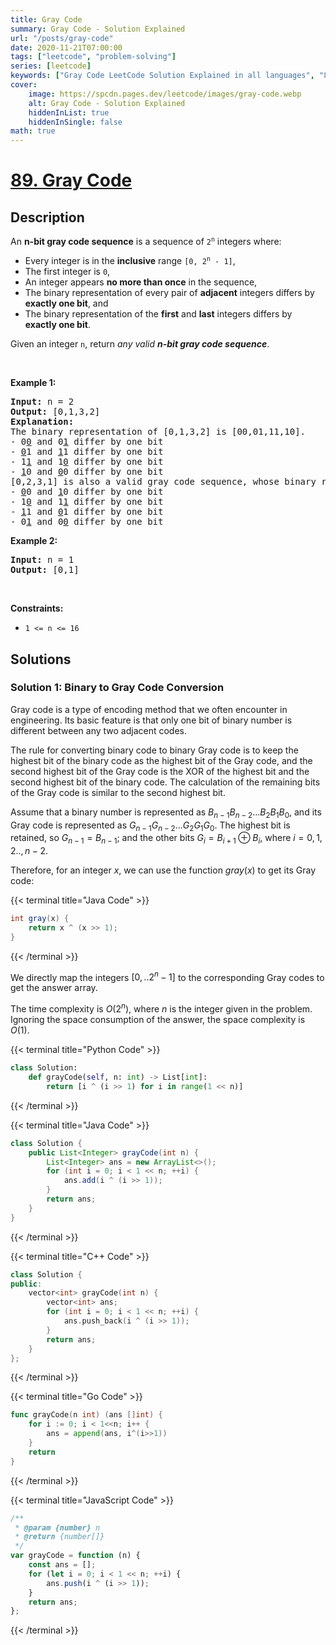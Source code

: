```yaml
---
title: Gray Code
summary: Gray Code - Solution Explained
url: "/posts/gray-code"
date: 2020-11-21T07:00:00
tags: ["leetcode", "problem-solving"]
series: [leetcode]
keywords: ["Gray Code LeetCode Solution Explained in all languages", "89", "leetcode question 89", "Gray Code", "LeetCode", "leetcode solution in Python3 C++ Java Go PHP Ruby Swift TypeScript Rust C# JavaScript C", "GeeksforGeeks", "InterviewBit", "Coding Ninjas", "HackerRank", "HackerEarth", "CodeChef", "TopCoder", "AlgoExpert", "freeCodeCamp", "Codeforces", "GitHub", "AtCoder", "Samir Paul"]
cover:
    image: https://spcdn.pages.dev/leetcode/images/gray-code.webp
    alt: Gray Code - Solution Explained
    hiddenInList: true
    hiddenInSingle: false
math: true
---
```



# [89. Gray Code](https://leetcode.com/problems/gray-code)


## Description

<p>An <strong>n-bit gray code sequence</strong> is a sequence of <code>2<sup>n</sup></code> integers where:</p>

<ul>
	<li>Every integer is in the <strong>inclusive</strong> range <code>[0, 2<sup>n</sup> - 1]</code>,</li>
	<li>The first integer is <code>0</code>,</li>
	<li>An integer appears <strong>no more than once</strong> in the sequence,</li>
	<li>The binary representation of every pair of <strong>adjacent</strong> integers differs by <strong>exactly one bit</strong>, and</li>
	<li>The binary representation of the <strong>first</strong> and <strong>last</strong> integers differs by <strong>exactly one bit</strong>.</li>
</ul>

<p>Given an integer <code>n</code>, return <em>any valid <strong>n-bit gray code sequence</strong></em>.</p>

<p>&nbsp;</p>
<p><strong class="example">Example 1:</strong></p>

<pre>
<strong>Input:</strong> n = 2
<strong>Output:</strong> [0,1,3,2]
<strong>Explanation:</strong>
The binary representation of [0,1,3,2] is [00,01,11,10].
- 0<u>0</u> and 0<u>1</u> differ by one bit
- <u>0</u>1 and <u>1</u>1 differ by one bit
- 1<u>1</u> and 1<u>0</u> differ by one bit
- <u>1</u>0 and <u>0</u>0 differ by one bit
[0,2,3,1] is also a valid gray code sequence, whose binary representation is [00,10,11,01].
- <u>0</u>0 and <u>1</u>0 differ by one bit
- 1<u>0</u> and 1<u>1</u> differ by one bit
- <u>1</u>1 and <u>0</u>1 differ by one bit
- 0<u>1</u> and 0<u>0</u> differ by one bit
</pre>

<p><strong class="example">Example 2:</strong></p>

<pre>
<strong>Input:</strong> n = 1
<strong>Output:</strong> [0,1]
</pre>

<p>&nbsp;</p>
<p><strong>Constraints:</strong></p>

<ul>
	<li><code>1 &lt;= n &lt;= 16</code></li>
</ul>

## Solutions

### Solution 1: Binary to Gray Code Conversion

Gray code is a type of encoding method that we often encounter in engineering. Its basic feature is that only one bit of binary number is different between any two adjacent codes.

The rule for converting binary code to binary Gray code is to keep the highest bit of the binary code as the highest bit of the Gray code, and the second highest bit of the Gray code is the XOR of the highest bit and the second highest bit of the binary code. The calculation of the remaining bits of the Gray code is similar to the second highest bit.

Assume that a binary number is represented as $B_{n-1}B_{n-2}...B_2B_1B_0$, and its Gray code is represented as $G_{n-1}G_{n-2}...G_2G_1G_0$. The highest bit is retained, so $G_{n-1} = B_{n-1}$; and the other bits $G_i = B_{i+1} \oplus B_{i}$, where $i=0,1,2..,n-2$.

Therefore, for an integer $x$, we can use the function $gray(x)$ to get its Gray code:

{{< terminal title="Java Code" >}}
```java
int gray(x) {
    return x ^ (x >> 1);
}
```
{{< /terminal >}}

We directly map the integers $[0,..2^n - 1]$ to the corresponding Gray codes to get the answer array.

The time complexity is $O(2^n)$, where $n$ is the integer given in the problem. Ignoring the space consumption of the answer, the space complexity is $O(1)$.

<!-- tabs:start -->

{{< terminal title="Python Code" >}}
```python
class Solution:
    def grayCode(self, n: int) -> List[int]:
        return [i ^ (i >> 1) for i in range(1 << n)]
```
{{< /terminal >}}

{{< terminal title="Java Code" >}}
```java
class Solution {
    public List<Integer> grayCode(int n) {
        List<Integer> ans = new ArrayList<>();
        for (int i = 0; i < 1 << n; ++i) {
            ans.add(i ^ (i >> 1));
        }
        return ans;
    }
}
```
{{< /terminal >}}

{{< terminal title="C++ Code" >}}
```cpp
class Solution {
public:
    vector<int> grayCode(int n) {
        vector<int> ans;
        for (int i = 0; i < 1 << n; ++i) {
            ans.push_back(i ^ (i >> 1));
        }
        return ans;
    }
};
```
{{< /terminal >}}

{{< terminal title="Go Code" >}}
```go
func grayCode(n int) (ans []int) {
	for i := 0; i < 1<<n; i++ {
		ans = append(ans, i^(i>>1))
	}
	return
}
```
{{< /terminal >}}

{{< terminal title="JavaScript Code" >}}
```js
/**
 * @param {number} n
 * @return {number[]}
 */
var grayCode = function (n) {
    const ans = [];
    for (let i = 0; i < 1 << n; ++i) {
        ans.push(i ^ (i >> 1));
    }
    return ans;
};
```
{{< /terminal >}}

<!-- tabs:end -->

<!-- end -->
